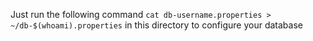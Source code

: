 Just run the following command `cat db-username.properties > ~/db-$(whoami).properties` in this directory to configure your database